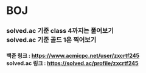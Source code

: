 # BOJ
### solved.ac 기준 class 4까지는 풀어보기<br>solved.ac 기준 골드 1은 찍어보기

#### 백준 링크 : https://www.acmicpc.net/user/zxcrtf245<br>solved.ac 링크 : https://solved.ac/profile/zxcrtf245